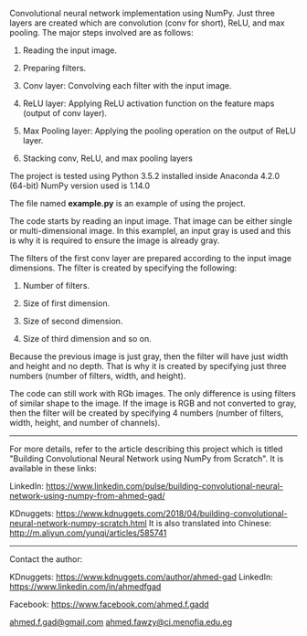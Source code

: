 Convolutional neural network implementation using NumPy.
Just three layers are created which are convolution (conv for short), ReLU, and max pooling.
The major steps involved are as follows:

1. Reading the input image.

2. Preparing filters.

3. Conv layer: Convolving each filter with the input image.

4. ReLU layer: Applying ReLU activation function on the feature maps (output of conv layer).

5. Max Pooling layer: Applying the pooling operation on the output of ReLU layer.

6. Stacking conv, ReLU, and max pooling layers



The project is tested using Python 3.5.2 installed inside Anaconda 4.2.0 (64-bit)
NumPy version used is 1.14.0



The file named **example.py** is an example of using the project.

The code starts by reading an input image. That image can be either single or multi-dimensional image.
In this examplel, an input gray is used and this is why it is required to ensure the image is already gray.



The filters of the first conv layer are prepared according to the input image dimensions. The filter is created by specifying the following:

1) Number of filters.

2) Size of first dimension.

3) Size of second dimension.
4) Size of third dimension and so on.


Because the previous image is just gray, then the filter will have just width and height and no depth. That is why it is created by specifying just three numbers (number of filters, width, and height). 

The code can still work with RGb images. The only difference is using filters of similar shape to the image. If the image is RGB and not converted to gray, then the filter will be created by specifying 4 numbers (number of filters, width, height, and number of channels).
------------------------------



For more details, refer to the article describing this project which is titled "Building Convolutional Neural Network using NumPy from Scratch". It is available in these links:

LinkedIn: https://www.linkedin.com/pulse/building-convolutional-neural-network-using-numpy-from-ahmed-gad/

KDnuggets: https://www.kdnuggets.com/2018/04/building-convolutional-neural-network-numpy-scratch.html
It is also translated into Chinese: http://m.aliyun.com/yunqi/articles/585741
------------------------------





Contact the author:

KDnuggets: https://www.kdnuggets.com/author/ahmed-gad
LinkedIn: https://www.linkedin.com/in/ahmedfgad

Facebook: https://www.facebook.com/ahmed.f.gadd

ahmed.f.gad@gmail.com
ahmed.fawzy@ci.menofia.edu.eg